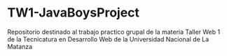 # TW1-JavaBoysProject
Repositorio destinado al trabajo practico grupal de la materia Taller Web 1 de la Tecnicatura en Desarrollo Web de la Universidad Nacional de La Matanza
